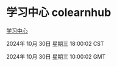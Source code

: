 # 学习中心 colearnhub
[学习中心](http://219.139.197.74:56308/colearnhub/)

2024年 10月 30日 星期三 18:00:02 CST

2024年 10月 30日 星期三 10:00:02 GMT
